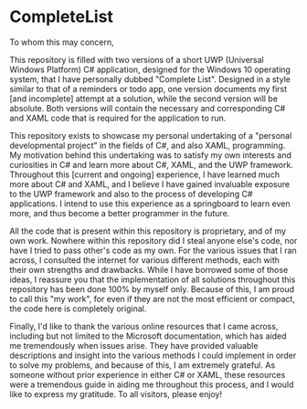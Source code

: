 # CompleteList
To whom this may concern,

This repository is filled with two versions of a short UWP (Universal Windows Platform) C# application, designed for the Windows 10 operating system, that I have personally dubbed "Complete List". Designed in a style similar to that of a reminders or todo app, one version documents my first [and incomplete] attempt at a solution, while the second version will be absolute. Both versions will contain the necessary and corresponding C# and XAML code that is required for the application to run.

This repository exists to showcase my personal undertaking of a "personal developmental project" in the fields of C#, and also XAML, programming. My motivation behind this undertaking was to satisfy my own interests and curiosities in C# and learn more about C#, XAML, and the UWP framework. Throughout this [current and ongoing] experience, I have learned much more about C# and XAML, and I believe I have gained invaluable exposure to the UWP framework and also to the process of developing C# applications. I intend to use this experience as a springboard to learn even more, and thus become a better programmer in the future.

All the code that is present within this repository is proprietary, and of my own work. Nowhere within this repository did I steal anyone else's code, nor have I tried to pass other's code as my own. For the various issues that I ran across, I consulted the internet for various different methods, each with their own strengths and drawbacks. While I have borrowed some of those ideas, I reassure you that the implementation of all solutions throughout this repository has been done 100% by myself only. Because of this, I am proud to call this "my work", for even if they are not the most efficient or compact, the code here is completely original.

Finally, I'd like to thank the various online resources that I came across, including but not limited to the Microsoft documentation, which has aided me tremendously when issues arise. They have provided valuable descriptions and insight into the various methods I could implement in order to solve my problems, and because of this, I am extremely grateful. As someone without prior experience in either C# or XAML, these resources were a tremendous guide in aiding me throughout this process, and I would like to express my gratitude. To all visitors, please enjoy!
